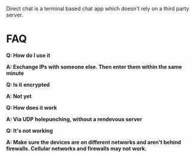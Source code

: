 Direct chat is a terminal based chat app which doesn't rely on a third party server.

# FAQ
**Q: How do I use it**

**A: Exchange IPs with someone else. Then enter them within the same minute**


**Q: Is it encrypted**

**A: Not yet**


**Q: How does it work**

**A: Via UDP holepunching, without a rendevous server**


**Q: It's not working**

**A: Make sure the devices are on different networks and aren't behind firewalls. Cellular networks and firewalls may not work.**